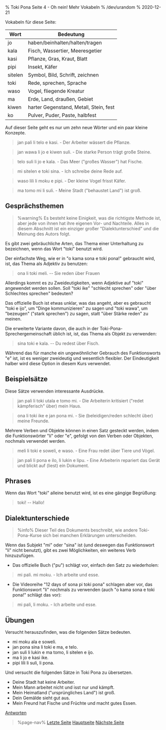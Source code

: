 % Toki Pona Seite 4 - Oh nein! Mehr Vokabeln
% /dev/urandom
% 2020-12-21

Vokabeln für diese Seite:

| Wort    | Bedeutung                              |
|---------|----------------------------------------|
| jo      | haben/beinhalten/halten/tragen         |
| kala    | Fisch, Wassertier, Meeresgetier        |
| kasi    | Pflanze, Gras, Kraut, Blatt            |
| pipi    | Insekt, Käfer                          |
| sitelen | Symbol, Bild, Schrift, zeichnen        |
| toki    | Rede, sprechen, Sprache                |
| waso    | Vogel, fliegende Kreatur               |
| ma      | Erde, Land, draußen, Gebiet            |
| kiwen   | harter Gegenstand, Metall, Stein, fest |
| ko      | Pulver, Puder, Paste, halbfest         |

Auf dieser Seite geht es nur um zehn neue Wörter und ein paar kleine Konzepte.

> jan pali li telo e kasi. - Der Arbeiter wässert die Pflanze.

> jan wawa li jo e kiwen suli. - Die starke Person trägt große Steine.

> telo suli li jo e kala. - Das Meer ("großes Wasser") hat Fische.

> mi sitelen e toki sina. - Ich schreibe deine Rede auf.

> waso lili li moku e pipi. - Der kleine Vogel frisst Käfer.

> ma tomo mi li suli. - Meine Stadt ("behaustet Land") ist groß.

## Gesprächsthemen

> %warning%
> Es besteht keine Einigkeit, was die richtigste Methode ist, aber jede von ihnen 
> hat ihre eigenen Vor- und Nachteile. Alles in diesem Abschnitt ist ein einziger 
> großer "Dialektunterschied" und die Meinung des Autors folgt.

Es gibt zwei gebräuchliche Arten, das Thema einer Unterhaltung zu bezeichnen, wenn 
das Wort "toki" benutzt wird.

Der einfachste Weg, wie er in "o kama sona e toki pona!" gebraucht wird, ist, das 
Thema als Adjektiv zu benutzen:

> ona li toki meli. -- Sie reden über Frauen

Allerdings kommt es zu Zweideutigkeiten, wenn Adjektive auf "toki" angewendet werden 
sollen. Soll "toki ike" "schlecht sprechen" oder "über Schlechtes sprechen" bedeuten?

Das offizielle Buch ist etwas unklar, was das angeht, aber es gebraucht "toki e ijo", 
um "Dinge kommunizieren" zu sagen und "toki wawa", um "bezeugen" ("stark sprechen") 
zu sagen, statt "über Stärke reden" zu meinen.

Die erweiterte Variante davon, die auch in der Toki-Pona-Sprechergemeinschaft 
üblich ist, ist, das Thema als Objekt zu verwenden:

> sina toki e kala. -- Du redest über Fisch.

Während das für manche ein ungewöhnlicher Gebrauch des Funktionsworts "e" ist, 
ist es weniger zweideutig und wesentlich flexibler. Der Eindeutigkeit halber 
wird diese Option in diesem Kurs verwendet.

## Beispielsätze

Diese Sätze verwenden interessante Ausdrücke.

> jan pali li toki utala e tomo mi. - Die Arbeiterin kritisiert ("redet 
> kämpferisch" über) mein Haus.

> ona li toki ike e jan pona mi. - Sie (beleidigen/reden schlecht über) 
> meine Freunde.

Mehrere Verben und Objekte können in einen Satz gesteckt werden, indem die 
Funktionswörter "li" oder "e", gefolgt von den Verben oder Objekten,  nochmals 
verwendet werden. 

> meli li toki e soweli, e waso. - Eine Frau redet über Tiere und Vögel.

> jan pali li pona e ilo, li lukin e lipu. - Eine Arbeiterin repariert das Gerät 
und blickt auf (liest) ein Dokument.

## Phrases

Wenn das Wort "toki" alleine benutzt wird, ist es eine gängige Begrüßung:

> toki! -- Hallo!

## Dialektunterschiede

> %info%
> Dieser Teil des Dokuments beschreibt, wie andere Toki-Pona-Kurse sich bei 
> manchen Erklärungen unterscheiden.

Wenn das Subjekt "mi" oder "sina" ist (und deswegen das Funktionswort "li" 
nicht benutzt), gibt es zwei Möglichkeiten, ein weiteres Verb hinzuzufügen.

* Das offizielle Buch ("pu") schlägt vor, einfach den Satz zu wiederholen:

> mi pali. mi moku. - Ich arbeite und esse.

* Die Videoreihe "12 days of sona pi toki pona" schlagen aber vor, das Funktionswort 
"li" nochmals zu verwenden (auch "o kama sona e toki pona!" schlägt das vor):

> mi pali, li moku. - Ich arbeite und esse.

## Übungen

Versucht herauszufinden, was die folgenden Sätze bedeuten.

* mi moku ala e soweli.
* jan pona sina li toki e ma, e telo.
* jan suli li lukin e ma tomo, li sitelen e ijo.
* ma li jo e kasi ike.
* pipi lili li suli, li pona.

Und versucht die folgenden Sätze in Toki Pona zu übersetzen.

* Deine Stadt hat keine Arbeiter.
* Mein Mann arbeitet nicht und isst nur und kämpft.
* Mein Heimatland ("ursprüngliches Land") ist groß.
* Dein Gemälde sieht gut aus.
* Mein Freund hat Fische und Früchte und macht gutes Essen.

[Antworten](de/answers#p4)

> %page-nav%
> [Letzte Seite](de/3)
> [Hauptseite](de)
> [Nächste Seite](de/5)
